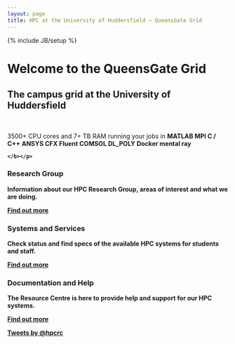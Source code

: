 ```yaml
---
layout: page
title: HPC at the University of Huddersfield ~ QueensGate Grid
---
```

{% include JB/setup %}

<div class="jumbotron">
  <h1>Welcome to the QueensGate Grid</h1>
  <h2>The campus grid at the University of Huddersfield</h2>
  <br />
  <p>3500+ CPU cores and 7+ TB RAM running your jobs in <b>
  <span class="flyer">
        <span>MATLAB</span>
        <span>MPI C / C++</span>
        <span>ANSYS</span>
        <span>CFX</span>
        <span>Fluent</span>
        <span>COMSOL</span>
        <span>DL_POLY</span>
        <span>Docker</span>
        <span>mental ray</span>
    </span>

    </b></p>
</div>

<div class="row">
  <div class="col-md-12">
    
  </div>
</div>

<div class="row">
  <div class="col-sm-6 col-md-4">
    <div class="thumbnail">
      <div class="caption">
        <h3>Research Group</h3>
        <p>Information about our HPC Research Group, areas of interest and what we are doing.</p>
        <p><a href="/research/" class="btn btn-default" role="button">Find out more</a></p>
      </div>
    </div>
  </div>
  <div class="col-sm-6 col-md-4">
    <div class="thumbnail">
      <div class="caption">
        <h3>Systems and Services</h3>
        <p>Check status and find specs of the available HPC systems for students and staff.</p>
        <p><a href="/systems/" class="btn btn-default" role="button">Find out more</a></p>
      </div>
    </div>
  </div>
  <div class="col-sm-6 col-md-4">
    <div class="thumbnail">
      <div class="caption">
        <h3>Documentation and Help</h3>
        <p>The Resource Centre is here to provide help and support for our HPC systems.</p>
        <p><a href="/docs/" class="btn btn-default" role="button">Find out more</a></p>
      </div>
    </div>
  </div>
</div>


<a class="twitter-timeline" href="https://twitter.com/hpcrc" data-widget-id="723485854459662336" width="100%">Tweets by @hpcrc</a>
<script>!function(d,s,id){var js,fjs=d.getElementsByTagName(s)[0],p=/^http:/.test(d.location)?'http':'https';if(!d.getElementById(id)){js=d.createElement(s);js.id=id;js.src=p+"://platform.twitter.com/widgets.js";fjs.parentNode.insertBefore(js,fjs);}}(document,"script","twitter-wjs");</script>

<script>
$('.flyer>span:not(:first-child)').hide();
var count = 1;
setInterval(function() {
    var objs = $('.flyer>span');
    objs.hide();
    $(objs[count % objs.length]).fadeIn('slow');
    count++;
}, 2000);
</script>
